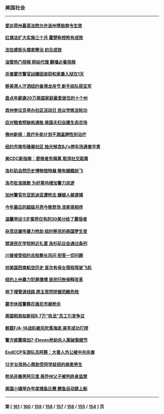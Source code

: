 ### 美国社会
---
#### [爱达荷州最高法院允许该州堕胎禁令生效](../../pages/ncid1078160/n13801474.md?08132045) 
#### [红旗法扩大实施三个月 霍楚称控枪有成效](../../pages/ncid1078160/n13801588.md?08132045) 
#### [法拉盛街头摆卖整治 初见成效](../../pages/ncid1078160/n13801589.md?08132045) 
#### [油管热门视频 网站代理 翻墙必看视频](http://209.222.30.114:81/youtube.html?08132045)
#### [杀害蒙市警官凶嫌因盗窃和家暴入狱仅1天](../../pages/ncid1078160/n13801471.md?08132045) 
#### [移美港人汗洒纽约香港龙舟节 新手组队获亚军](../../pages/ncid1078160/n13801363.md?08132045) 
#### [盘点年薪逾20万美国家庭最爱居住的十个州](../../pages/ncid1078160/n13801232.md?08132045) 
#### [宾州参议员举办社区活动日 民众学炼法轮功](../../pages/ncid1078160/n13801178.md?08132045) 
#### [应对粮食短缺和通胀 美国夫妇自建生态农场](../../pages/ncid1078160/n13801049.md?08132045) 
#### [佛州新规：医疗补助计划不涵盖跨性别治疗](../../pages/ncid1078160/n13800859.md?08132045) 
#### [纽约市南布碌崙社区 烛光悼念BJ’s停车场遇害华青](../../pages/ncid1078160/n13800812.md?08132045) 
#### [美CDC新指南：密接者免隔离 取消社交距离](../../pages/ncid1078160/n13800739.md?08132045) 
#### [洛杉矶自然历史博物馆特展 稀有蝴蝶纷飞](../../pages/ncid1078160/n13800657.md?08132045) 
#### [洛市批准拨款 为好莱坞增加警力巡逻](../../pages/ncid1078160/n13800645.md?08132045) 
#### [加州警官在亚凯迪亚遭枪击 嫌疑人被逮捕](../../pages/ncid1078160/n13800584.md?08132045) 
#### [今年最后的超级月亮今晚登场 流星雨相伴](../../pages/ncid1078160/n13800449.md?08132045) 
#### [温馨举动 5岁童将仅有的30美分给了露宿者](../../pages/ncid1078160/n13800152.md?08132045) 
#### [杂货店屡传暴力抢劫 纽约移民的美国梦生变](../../pages/ncid1078160/n13800089.md?08132045) 
#### [禁游民在学校附近扎营 洛杉矶议会通过条列](../../pages/ncid1078160/n13799961.md?08132045) 
#### [川普接受纽约总检察长讯问 拒答一切问题](../../pages/ncid1078160/n13799778.md?08132045) 
#### [创美国西南航空历史 首次有母女搭档驾驶飞机](../../pages/ncid1078160/n13799191.md?08132045) 
#### [纽约上州暴力犯罪激增 居民归咎保释改革](../../pages/ncid1078160/n13799267.md?08132045) 
#### [地下埋管道线路 房主贸然挖掘恐酿危险](../../pages/ncid1078160/n13799213.md?08132045) 
#### [蒙市休班警察在唐尼市被枪杀](../../pages/ncid1078160/n13799153.md?08132045) 
#### [美国税局拟新招8.7万“执法”员工引发争议](../../pages/ncid1078160/n13799114.md?08132045) 
#### [舰载F/A-18战机被风吹落海底 美军成功打捞](../../pages/ncid1078160/n13799098.md?08132045) 
#### [警方披露南加7-Eleven抢劫杀人案破案细节](../../pages/ncid1078160/n13799040.md?08132045) 
#### [EndCCP车游队员阿蔡：大善人外公被中共杀害](../../pages/ncid1078160/n13798889.md?08132045) 
#### [12岁女孩热心帮助受同学歧视的病患男生](../../pages/ncid1078160/n13798810.md?08132045) 
#### [枪杀非裔男阿贝里 美乔州父子被判终身监禁](../../pages/ncid1078160/n13798414.md?08132045) 
#### [美国小镇举办年度捕鱼比赛 鲤鱼自动跳上船](../../pages/ncid1078160/n13798067.md?08132045) 

---
#### 第 [ [161](./161.md?08132045) / [160](./160.md?08132045) / [159](./159.md?08132045) / [158](./158.md?08132045) / [157](./157.md?08132045) / [156](./156.md?08132045) / [155](./155.md?08132045) / [154](./154.md?08132045) ] 页
